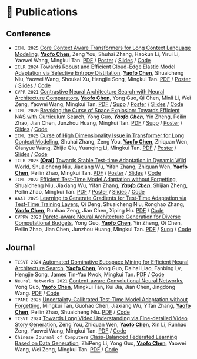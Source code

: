 
# 📝 Publications 
## Conference

 - `ICML 2025` [Core Context Aware Transformers for Long Context Language Modeling](https://icml.cc/virtual/2025/poster/45555), <u><strong>Yaofo Chen</strong></u>, Zeng You, Shuhai Zhang, Haokun Li, Yirui Li, Yaowei Wang, Mingkui Tan. [PDF](https://arxiv.org/pdf/2412.12465) / [Poster](/resouces-no-available) / [Slides](/resouces-no-available) / [Code](https://github.com/chenyaofo/CCA-Attention)
 - `ICLR 2024` [Towards Robust and Efficient Cloud-Edge Elastic Model Adaptation via Selective Entropy Distillation](https://openreview.net/forum?id=vePdNU3u6n), <u><strong>Yaofo Chen</strong></u>, Shuaicheng Niu, Yaowei Wang, Shoukai
Xu, Hengjie Song, Mingkui Tan. [PDF](papers/chen-towards-robust-and-efficient-cloud-edge-elastic-model-adaptation-via-selective-entropy-distillation.pdf) / [Poster](posters/chen-towards-robust-and-efficient-cloud-edge-elastic-model-adaptation-via-selective-entropy-distillation-poster.pdf) / [Slides](slides/chen-towards-robust-and-efficient-cloud-edge-elastic-model-adaptation-via-selective-entropy-distillation-slides.pdf) / [Code](https://github.com/chenyaofo/CEMA)
 - `CVPR 2021` [Contrastive Neural Architecture Search with Neural Architecture Comparators](https://openaccess.thecvf.com/content/CVPR2021/html/Chen_Contrastive_Neural_Architecture_Search_With_Neural_Architecture_Comparators_CVPR_2021_paper.html), <u><strong>Yaofo Chen</strong></u>, Yong Guo, Qi Chen, Minli Li, Wei Zeng, Yaowei Wang, Mingkui Tan. [PDF](papers/chen-contrastive-neural-architecture-search-with-neural-architecture-comparators.pdf) / [Supp](papers/chen-contrastive-neural-architecture-search-with-neural-architecture-comparators-supp.pdf) / [Poster](posters/chen-contrastive-neural-architecture-search-with-neural-architecture-comparators-poster.pdf) / [Slides](slides/chen-contrastive-neural-architecture-search-with-neural-architecture-comparators-slides.pdf) / [Code](https://github.com/chenyaofo/CTNAS)
 - `ICML 2020` [Breaking the Curse of Space Explosion: Towards Efficient NAS with Curriculum Search](https://proceedings.mlr.press/v119/guo20b.html), Yong Guo<sup>*</sup>, <u><strong>Yaofo Chen<sup>*</sup></strong></u>, Yin Zheng, Peilin Zhao, Jian Chen, Junzhou Huang, Mingkui Tan. [PDF](papers/guo-breaking-the-curse-of-space-explosion-towards-efficient-NAS-with-curriculum-search.pdf) / [Supp](papers/guo-breaking-the-curse-of-space-explosion-towards-efficient-NAS-with-curriculum-search-supp.pdf) / [Poster](posters/guo-breaking-the-curse-of-space-explosion-towards-efficient-NAS-with-curriculum-search-poster.pdf) / [Slides](slides/guo-breaking-the-curse-of-space-explosion-towards-efficient-NAS-with-curriculum-search-slides.pdf) / [Code](https://github.com/guoyongcs/CNAS)
 - `ICML 2025` [Curse of High Dimensionality Issue in Transformer for Long Context Modeling](https://icml.cc/virtual/2025/poster/46056), Shuhai Zhang, Zeng You, <u><strong>Yaofo Chen</strong></u>, Zhiquan Wen, Qianyue Wang, Zhijie Qiu, Yuanqing Li, Mingkui Tan. [PDF](papers/zhang-curse-of-high-dimensionality-issue-in-transformer-for-long-context-modeling.pdf) / [Poster](/resouces-no-available) / [Slides](/resouces-no-available) / [Code](/resouces-no-available)
 - `ICLR 2023` <u><strong>(Oral)</strong></u> [Towards Stable Test-time Adaptation in Dynamic Wild World](https://openreview.net/forum?id=g2YraF75Tj), Shuaicheng Niu, Jiaxiang Wu, Yifan Zhang, Zhiquan Wen, <u><strong>Yaofo Chen</strong></u>, Peilin Zhao, Mingkui Tan. [PDF](papers/niu-towards-stable-test-time-adaptation-in-dynamic-wild-world.pdf) / [Poster](posters/niu-towards-stable-test-time-adaptation-in-dynamic-wild-world-poster.pdf) / [Slides](slides/niu-towards-stable-test-time-adaptation-in-dynamic-wild-world-slides.pdf) / [Code](https://github.com/mr-eggplant/SAR)
 - `ICML 2022` [Efficient Test-Time Model Adaptation without Forgetting](https://proceedings.mlr.press/v162/niu22a.html), Shuaicheng Niu, Jiaxiang Wu, Yifan Zhang, <u><em><strong>Yaofo Chen</strong></em></u>, Shijian Zheng, Peilin Zhao, Mingkui Tan. [PDF](papers/niu-efficient-test-time-model-adaptation-without-forgetting.pdf) / [Poster](posters/niu-efficient-test-time-model-adaptation-without-forgetting-poster.png) / [Slides](slides/niu-efficient-test-time-model-adaptation-without-forgetting-slides.pdf) / [Code](https://github.com/mr-eggplant/EATA)
 - `AAAI 2025` [Learning to Generate Gradients for Test-Time Adaptation via Test-Time Training Layers](https://doi.org/10.1609/aaai.v39i15.33783), Qi Deng, Shuaicheng Niu, Ronghao Zhang, <u><strong>Yaofo Chen</strong></u>, Runhao Zeng, Jian Chen, Xiping Hu. [PDF](papers/deng-learning-to-generate-gradients-for-test-time-adaptation-via-test-time-training-layers.pdf) / [Code](https://github.com/keikeiqi/MGTTA)
 - `CVPRW 2023` [Pareto-aware Neural Architecture Generation for Diverse Computational Budgets](https://openaccess.thecvf.com/content/CVPR2023W/NAS/html/Guo_Pareto-Aware_Neural_Architecture_Generation_for_Diverse_Computational_Budgets_CVPRW_2023_paper.html), Yong Guo, <u><strong>Yaofo Chen</strong></u>, Yin Zheng, Qi Chen, Peilin Zhao, Jian Chen, Junzhou Huang, Mingkui Tan. [PDF](papers/guo-pareto-aware-neural-architecture-generation-for-diverse-computational-budgets.pdf) / [Supp](papers/guo-pareto-aware-neural-architecture-generation-for-diverse-computational-budgets-supp.pdf) / [Code](https://github.com/guoyongcs/PNAG)

## Journal

- `TCSVT 2024` [Automated Dominative Subspace Mining for Efficient Neural Architecture Search](https://doi.org/10.1109/TCSVT.2024.3395463), <u><strong>Yaofo Chen</strong></u>, Yong Guo, Daihai Liao, Fanbing Lv, Hengjie Song, James Tin-Yau Kwok, Mingkui Tan. [PDF](papers/chen-automated-dominative-subspace-mining-for-efficient-neural-architecture-search.pdf) / [Code](https://github.com/chenyaofo/ASE-NAS)
- `Neural Networks 2021` [Content-aware Convolutional Neural Networks](https://doi.org/10.1016/j.neunet.2021.06.030), Yong Guo, <u><strong>Yaofo Chen</strong></u>, Mingkui Tan, Kui Jia, Jian Chen, Jingdong Wang. [PDF](papers/guo-content-aware-convolutional-neural-networks.pdf) / [Code](https://github.com/guoyongcs/CAC)
- `TPAMI 2025` [Uncertainty-Calibrated Test-Time Model Adaptation without Forgetting](https://doi.org/10.1109/TPAMI.2025.3560696), Mingkui Tan, Guohao Chen, Jiaxiang Wu, Yifan Zhang, <u><strong>Yaofo Chen</strong></u>, Peilin Zhao, Shuaicheng Niu. [PDF](papers/tan-uncertainty-calibrated-test-time-model-adaptation-without-forgetting.pdf) / [Code](/resouces-no-available)
- `TCSVT 2024` [Towards Long Video Understanding via Fine-detailed Video Story Generation](https://doi.org/10.1109/TCSVT.2024.3514820), Zeng You, Zhiquan Wen, <u><strong>Yaofo Chen</strong></u>, Xin Li, Runhao Zeng, Yaowei Wang, Mingkui Tan. [PDF](papers/you-towards-long-video-understanding-via-fine-detailed-video-story-generation.pdf) / [Code](https://github.com/bolixinyu/FDVS)
- `Chinese Journal of Computers` [Class-Balanced Federated Learning Based on Data Generation](http://cjc.ict.ac.cn/qwjs/view.asp?id=5746), ZhiPeng Li, Yong Guo, <u><strong>Yaofo Chen</strong></u>, Yaowei
Wang, Wei Zeng, Mingkui Tan. [PDF](papers/li-class-balanced-federated-learning-based-on-data-generation.pdf) / [Code](https://github.com/lizhipengcs/CBFL)

